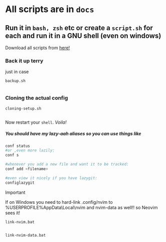 # All scripts are in  `docs`

## Run it in `bash, zsh` etc or create a `script.sh` for each and run it in a GNU shell (even on windows)

Download all scripts from <a href="https://download-directory.github.io/?url=https%3A%2F%2Fgithub.com%2Fviktorashi%2Fmy-config%2Ftree%2Fmain%2Fdocs" target="_blank">here!</a>

### Back it up terry

just in case

`backup.sh`

```{.sh include=backup.sh}
```

### Cloning the actual config

`cloning-setup.sh`

```{.sh include=cloning-setup.sh}
```

Now restart your `shell`. _Voila!_

##### You should have my lazy-aah aliases so you can use things like

```bash
conf status
#or ,even more lazily:
conf s

#whenever you add a new file and want it to be tracked:
conf add <filename>

#even view it nicely if you have lazygit:
configlazygit
```

> [!IMPORTANT]
If on Windows you need to hard-link .config/nvim to %USERPROFILE%AppData\Local\nvim and nvim-data as well!! so Neovim sees it!

`link-nvim.bat`

```{.bat include=link-nvim.bat}
```

`link-nvim-data.bat`

```{.bat include=link-nvim-data.bat}
```
